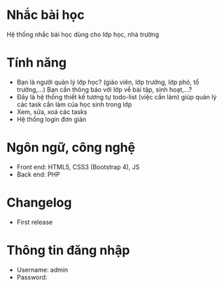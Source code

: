 # Nhắc bài học
Hệ thống nhắc bài học dùng cho lớp học, nhà trường
# Tính năng
- Bạn là người quản lý lớp học? (giáo viên, lớp trưởng, lớp phó, tổ trưởng,...) Bạn cần thông báo với lớp về bài tập, sinh hoạt,...?
- Đây là hệ thống thiết kế tương tự todo-list (việc cần làm) giúp quản lý các task cần làm của học sinh trong lớp
- Xem, sửa, xoá các tasks
- Hệ thống login đơn giản
# Ngôn ngữ, công nghệ
- Front end: HTML5, CSS3 (Bootstrap 4), JS
- Back end: PHP
# Changelog
- First release
# Thông tin đăng nhập
- Username: admin
- Password: 
